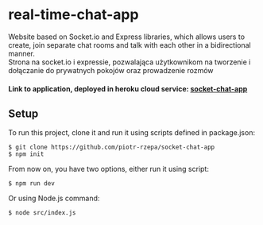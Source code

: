# real-time-chat-app
Website based on Socket.io and Express libraries, which allows users to create, join separate chat rooms and talk with each other in a bidirectional manner.</br>
Strona na socket.io i expressie, pozwalająca użytkownikom na tworzenie i dołączanie do prywatnych pokojów oraz prowadzenie rozmów<br/>
#### Link to application, deployed in heroku cloud service: [socket-chat-app](https://rzepa-nodejs-chat-app.herokuapp.com/)
	
## Setup
To run this project, clone it and run it using scripts defined in package.json:

```
$ git clone https://github.com/piotr-rzepa/socket-chat-app
$ npm init
```
From now on, you have two options, either run it using script:

```
$ npm run dev
```
Or using Node.js command:

```
$ node src/index.js
```

